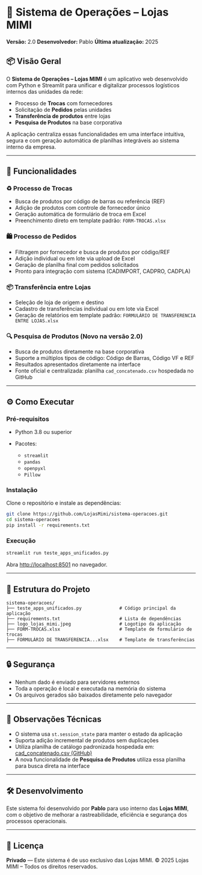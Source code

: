 # 🧠 Sistema de Operações – Lojas MIMI

**Versão:** 2.0
**Desenvolvedor:** Pablo
**Última atualização:** 2025

## 📦 Visão Geral

O **Sistema de Operações – Lojas MIMI** é um aplicativo web desenvolvido com Python e Streamlit para unificar e digitalizar processos logísticos internos das unidades da rede:

* Processo de **Trocas** com fornecedores
* Solicitação de **Pedidos** pelas unidades
* **Transferência de produtos** entre lojas
* **Pesquisa de Produtos** na base corporativa

A aplicação centraliza essas funcionalidades em uma interface intuitiva, segura e com geração automática de planilhas integráveis ao sistema interno da empresa.

---

## 🚀 Funcionalidades

### ♻️ Processo de Trocas

* Busca de produtos por código de barras ou referência (REF)
* Adição de produtos com controle de fornecedor único
* Geração automática de formulário de troca em Excel
* Preenchimento direto em template padrão: `FORM-TROCAS.xlsx`

### 🛍️ Processo de Pedidos

* Filtragem por fornecedor e busca de produtos por código/REF
* Adição individual ou em lote via upload de Excel
* Geração de planilha final com pedidos solicitados
* Pronto para integração com sistema (CADIMPORT, CADPRO, CADPLA)

### 📦 Transferência entre Lojas

* Seleção de loja de origem e destino
* Cadastro de transferências individual ou em lote via Excel
* Geração de relatórios em template padrão: `FORMULÁRIO DE TRANSFERENCIA ENTRE LOJAS.xlsx`

### 🔍 Pesquisa de Produtos (**Novo na versão 2.0**)

* Busca de produtos diretamente na base corporativa
* Suporte a múltiplos tipos de código: Código de Barras, Código VF e REF
* Resultados apresentados diretamente na interface
* Fonte oficial e centralizada: planilha `cad_concatenado.csv` hospedada no GitHub

---

## ⚙️ Como Executar

### Pré-requisitos

* Python 3.8 ou superior
* Pacotes:

  * `streamlit`
  * `pandas`
  * `openpyxl`
  * `Pillow`

### Instalação

Clone o repositório e instale as dependências:

```bash
git clone https://github.com/LojasMimi/sistema-operacoes.git
cd sistema-operacoes
pip install -r requirements.txt
```

### Execução

```bash
streamlit run teste_apps_unificados.py
```

Abra [http://localhost:8501](http://localhost:8501) no navegador.

---

## 🧾 Estrutura do Projeto

```
sistema-operacoes/
├── teste_apps_unificados.py              # Código principal da aplicação
├── requirements.txt                      # Lista de dependências
├── logo_lojas_mimi.jpeg                  # Logotipo da aplicação
├── FORM-TROCAS.xlsx                      # Template de formulário de trocas
├── FORMULÁRIO DE TRANSFERENCIA...xlsx    # Template de transferências
```

---

## 🔒 Segurança

* Nenhum dado é enviado para servidores externos
* Toda a operação é local e executada na memória do sistema
* Os arquivos gerados são baixados diretamente pelo navegador

---

## 🧠 Observações Técnicas

* O sistema usa `st.session_state` para manter o estado da aplicação
* Suporta adição incremental de produtos sem duplicações
* Utiliza planilha de catálogo padronizada hospedada em:
  [cad\_concatenado.csv (GitHub)](https://raw.githubusercontent.com/LojasMimi/transferencia_loja/refs/heads/main/cad_concatenado.csv)
* A nova funcionalidade de **Pesquisa de Produtos** utiliza essa planilha para busca direta na interface

---

## 🛠️ Desenvolvimento

Este sistema foi desenvolvido por **Pablo** para uso interno das **Lojas MIMI**, com o objetivo de melhorar a rastreabilidade, eficiência e segurança dos processos operacionais.

---

## 📝 Licença

**Privado** — Este sistema é de uso exclusivo das Lojas MIMI.
© 2025 Lojas MIMI – Todos os direitos reservados.

